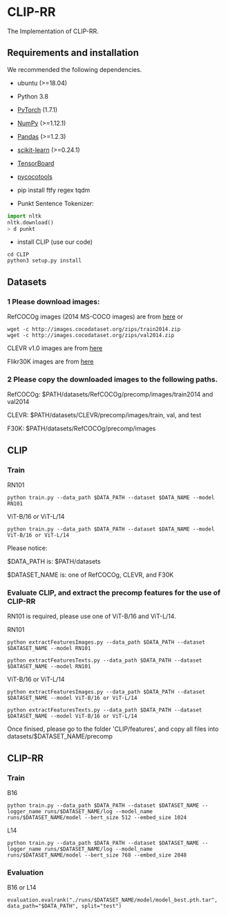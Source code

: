 # CLIP-RR
The Implementation of CLIP-RR.

## Requirements and installation
We recommended the following dependencies.
* ubuntu (>=18.04)

* Python 3.8

* [PyTorch](https://pytorch.org/) (1.7.1)

* [NumPy](https://numpy.org/) (>=1.12.1)

* [Pandas](https://pandas.pydata.org/) (>=1.2.3)

* [scikit-learn](https://scikit-learn.org/stable/) (>=0.24.1)

* [TensorBoard](https://github.com/TeamHG-Memex/tensorboard_logger) 

* [pycocotools](https://github.com/cocodataset/cocoapi) 

* pip install ftfy regex tqdm

* Punkt Sentence Tokenizer:

``` python
import nltk
nltk.download()
> d punkt
``` 

* install CLIP (use our code)
``` 
cd CLIP
python3 setup.py install
```

## Datasets
### 1 Please download images:

RefCOCOg images (2014 MS-COCO images) are from [here](https://cocodataset.org/#download) or
```
wget -c http://images.cocodataset.org/zips/train2014.zip
wget -c http://images.cocodataset.org/zips/val2014.zip
```

CLEVR v1.0 images are from [here](https://cs.stanford.edu/people/jcjohns/clevr/)

Flikr30K images are from [here](https://www.kaggle.com/datasets/hsankesara/flickr-image-dataset)

### 2 Please copy the downloaded images to the following paths.

RefCOCOg: $PATH/datasets/RefCOCOg/precomp/images/train2014 and val2014

CLEVR: $PATH/datasets/CLEVR/precomp/images/train, val, and test

F30K: $PATH/datasets/RefCOCOg/precomp/images

## CLIP

### Train

RN101
```
python train.py --data_path $DATA_PATH --dataset $DATA_NAME --model RN101
```
ViT-B/16 or ViT-L/14
```
python train.py --data_path $DATA_PATH --dataset $DATA_NAME --model ViT-B/16 or ViT-L/14
```

Please notice: 

$DATA_PATH is: $PATH/datasets

$DATASET_NAME is: one of RefCOCOg, CLEVR, and F30K

### Evaluate CLIP, and extract the precomp features for the use of CLIP-RR

RN101 is required, please use one of ViT-B/16 and ViT-L/14.

RN101
```
python extractFeaturesImages.py --data_path $DATA_PATH --dataset $DATASET_NAME --model RN101
```
```
python extractFeaturesTexts.py --data_path $DATA_PATH --dataset $DATASET_NAME --model RN101
```
ViT-B/16 or ViT-L/14
```
python extractFeaturesImages.py --data_path $DATA_PATH --dataset $DATASET_NAME --model ViT-B/16 or ViT-L/14
```
```
python extractFeaturesTexts.py --data_path $DATA_PATH --dataset $DATASET_NAME --model ViT-B/16 or ViT-L/14
```
Once finised, please go to the folder 'CLIP/features', and copy all files into datasets/$DATASET_NAME/precomp

## CLIP-RR

### Train

B16
```
python train.py --data_path $DATA_PATH --dataset $DATASET_NAME --logger_name runs/$DATASET_NAME/log --model_name runs/$DATASET_NAME/model --bert_size 512 --embed_size 1024
```
L14
```
python train.py --data_path $DATA_PATH --dataset $DATASET_NAME --logger_name runs/$DATASET_NAME/log --model_name runs/$DATASET_NAME/model --bert_size 768 --embed_size 2048
```

### Evaluation

B16 or L14
```
evaluation.evalrank("./runs/$DATASET_NAME/model/model_best.pth.tar", data_path="$DATA_PATH", split="test")
```
